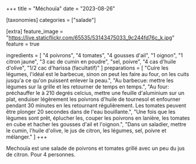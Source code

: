 +++
title = "Méchouïa"
date = "2023-08-26"

[taxonomies]
categories = ["salade"]

[extra]
feature_image = "https://live.staticflickr.com/65535/53143475033_9c244fd76c_k.jpg"
feature = true

ingredients = [
  "4 poivrons",
  "4 tomates",
  "4 gousses d'ail",
  "1 oignon",
  "1 citron jaune",
  "3 cac de cumin en poudre",
  "sel, poivre",
  "4 cas d'huile d'olive",
  "1/2 cac d'harissa (facultatif)"
]
preparations = [
  "Cuire les légumes, l'idéal est le barbecue, sinon on peut les faire au four, on les cuits jusqu'a ce qu'on puissent enlever la peau.",
  "Au barbecue: mettre les légumes sur la grille et les retourner de temps en temps.",
  "Au four: préchauffer le à 210 degrés celcius, mettre une feuille d'aluminium sur un plat, enduiser légèrement les poivrons d'huile de tournesol et enfourner pendant 30 minutes en les retournant régulièrement. Les tomates peuvent être plonger 20 secondes dans de l'eau bouillante.",
  "Une fois que les lègumes sont prêt, éplucher les, couper les poivrons en lanière, les tomates en cube et hacher les gousses d'ail et l'oignon.",
  "Dans un saladier, mettre le cumin, l'huile d'olive, le jus de citron, les légumes, sel, poivre et mélanger."
]
+++

Mechouïa est une salade de poivrons et tomates grillé avec un peu du jus de citron. Pour 4 personnes.

